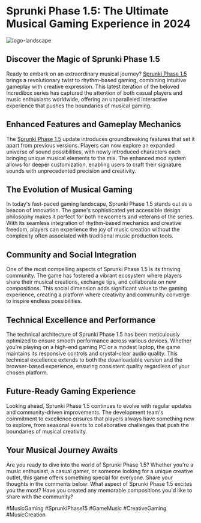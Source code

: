 # Sprunki Phase 1.5: The Ultimate Musical Gaming Experience in 2024
![logo-landscape](https://github.com/user-attachments/assets/6fa638d1-b589-4a83-b6b9-d39bdb71f90f)


## Discover the Magic of Sprunki Phase 1.5

Ready to embark on an extraordinary musical journey? [Sprunki Phase 1.5](https://sprunki-incredibox.org/game/sprunki-phase-1.5) brings a revolutionary twist to rhythm-based gaming, combining intuitive gameplay with creative expression. This latest iteration of the beloved Incredibox series has captured the attention of both casual players and music enthusiasts worldwide, offering an unparalleled interactive experience that pushes the boundaries of musical gaming.

## Enhanced Features and Gameplay Mechanics

The [Sprunki Phase 1.5](https://sprunki.la/game/sprunki-phase-1.5) update introduces groundbreaking features that set it apart from previous versions. Players can now explore an expanded universe of sound possibilities, with newly introduced characters each bringing unique musical elements to the mix. The enhanced mod system allows for deeper customization, enabling users to craft their signature sounds with unprecedented precision and creativity.

## The Evolution of Musical Gaming

In today's fast-paced gaming landscape, Sprunki Phase 1.5 stands out as a beacon of innovation. The game's sophisticated yet accessible design philosophy makes it perfect for both newcomers and veterans of the series. With its seamless integration of rhythm-based mechanics and creative freedom, players can experience the joy of music creation without the complexity often associated with traditional music production tools.

## Community and Social Integration

One of the most compelling aspects of Sprunki Phase 1.5 is its thriving community. The game has fostered a vibrant ecosystem where players share their musical creations, exchange tips, and collaborate on new compositions. This social dimension adds significant value to the gaming experience, creating a platform where creativity and community converge to inspire endless possibilities.

## Technical Excellence and Performance

The technical architecture of Sprunki Phase 1.5 has been meticulously optimized to ensure smooth performance across various devices. Whether you're playing on a high-end gaming PC or a modest laptop, the game maintains its responsive controls and crystal-clear audio quality. This technical excellence extends to both the downloadable version and the browser-based experience, ensuring consistent quality regardless of your chosen platform.

## Future-Ready Gaming Experience

Looking ahead, Sprunki Phase 1.5 continues to evolve with regular updates and community-driven improvements. The development team's commitment to excellence ensures that players always have something new to explore, from seasonal events to collaborative challenges that push the boundaries of musical creativity.

## Your Musical Journey Awaits

Are you ready to dive into the world of Sprunki Phase 1.5? Whether you're a music enthusiast, a casual gamer, or someone looking for a unique creative outlet, this game offers something special for everyone. Share your thoughts in the comments below: What aspect of Sprunki Phase 1.5 excites you the most? Have you created any memorable compositions you'd like to share with the community?

#MusicGaming #SprunkiPhase15 #GameMusic #CreativeGaming #MusicCreation

